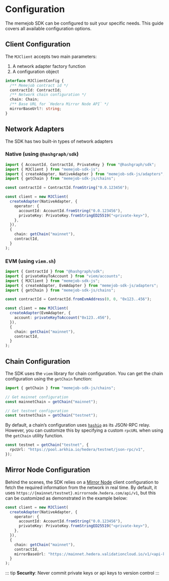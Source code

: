 # Configuration

The memejob SDK can be configured to suit your specific needs. This guide covers all available configuration options.

## Client Configuration

The `MJClient` accepts two main parameters:

1. A network adapter factory function
2. A configuration object

```typescript
interface MJClientConfig {
  /** Memejob contract id */
  contractId: ContractId;
  /** Network chain configuration */
  chain: Chain;
  /** Base URL for `Hedera Mirror Node API` */
  mirrorBaseUrl?: string;
}
```

## Network Adapters

The SDK has two built-in types of network adapters

### Native (using `@hashgraph/sdk`)

```typescript
import { AccountId, ContractId, PrivateKey } from "@hashgraph/sdk";
import { MJClient } from "memejob-sdk-js";
import { createAdapter, NativeAdapter } from "memejob-sdk-js/adapters";
import { getChain } from "memejob-sdk-js/chains";

const contractId = ContractId.fromString("0.0.123456");

const client = new MJClient(
  createAdapter(NativeAdapter, {
    operator: {
      accountId: AccountId.fromString("0.0.123456"),
      privateKey: PrivateKey.fromStringED25519("<private-key>"),
    },
  }),
  {
    chain: getChain("mainnet"),
    contractId,
  }
);
```

### EVM (using `viem.sh`)

```typescript
import { ContractId } from "@hashgraph/sdk";
import { privateKeyToAccount } from "viem/accounts";
import { MJClient } from "memejob-sdk-js";
import { createAdapter, EvmAdapter } from "memejob-sdk-js/adapters";
import { getChain } from "memejob-sdk-js/chains";

const contractId = ContractId.fromEvmAddress(0, 0, "0x123..456");

const client = new MJClient(
  createAdapter(EvmAdapter, {
    account: privateKeyToAccount("0x123..456"),
  }),
  {
    chain: getChain("mainnet"),
    contractId,
  }
);
```

## Chain Configuration

The SDK uses the `viem` library for chain configuration. You can get the chain configuration using the `getChain` function:

```typescript
import { getChain } from "memejob-sdk-js/chains";

// Get mainnet configuration
const mainnetChain = getChain("mainnet");

// Get testnet configuration
const testnetChain = getChain("testnet");
```

By default, a chain’s configuration uses [`hashio`](https://www.hashgraph.com/hashio/) as its JSON-RPC relay. However, you can customize this by specifying a custom `rpcURL` when using the `getChain` utility function.

```typescript
const testnet = getChain("testnet", {
  rpcUrl: "https://pool.arkhia.io/hedera/testnet/json-rpc/v1",
});
```

## Mirror Node Configuration

Behind the scenes, the SDK relies on a [Mirror Node](https://docs.hedera.com/hedera/sdks-and-apis/rest-api) client configuration to fetch the required information from the network in real time. By default, it uses `https://{mainnet/testnet}.mirrornode.hedera.com/api/v1`, but this can be customized as demonstrated in the example below:

```typescript
const client = new MJClient(
  createAdapter(NativeAdapter, {
    operator: {
      accountId: AccountId.fromString("0.0.123456"),
      privateKey: PrivateKey.fromStringED25519("<private-key>"),
    },
  }),
  {
    chain: getChain("mainnet"),
    contractId,
    mirrorBaseUrl: "https://mainnet.hedera.validationcloud.io/v1/<api-key>",
  }
);
```

::: tip
  **Security**: Never commit private keys or api keys to version control
:::
